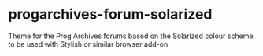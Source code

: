 # progarchives-forum-solarized
Theme for the Prog Archives forums based on the Solarized colour scheme, to be used with Stylish or similar browser add-on.
